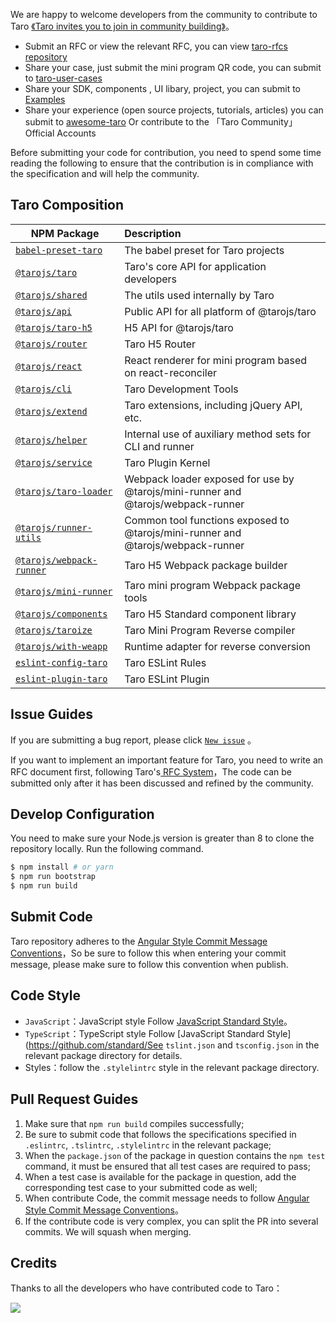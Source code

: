 We are happy to welcome developers from the community to contribute to Taro [《Taro invites you to join in community building》](https://github.com/NervJS/taro/issues/4714)。

- Submit an RFC or view the relevant RFC, you can view [taro-rfcs repository](https://github.com/NervJS/taro-rfcs)
- Share your case, just submit the mini program QR code, you can submit to [taro-user-cases](https://github.com/NervJS/taro-user-cases)
- Share your SDK, components , UI libary, project, you can submit to [Examples](https://taro-ext.jd.com)
- Share your experience (open source projects, tutorials, articles) you can submit to [awesome-taro](https://github.com/NervJS/awesome-taro) Or contribute to the 「Taro Community」Official Accounts

Before submitting your code for contribution, you need to spend some time reading the following to ensure that the contribution is in compliance with the specification and will help the community.

## Taro Composition

| NPM Package                                                                      | Description                                                                      |
| -------------------------------------------------------------------------------- | :------------------------------------------------------------------------------- |
| [`babel-preset-taro`](https://www.npmjs.com/package/babel-preset-taro)           | The babel preset for Taro projects                                               |
| [`@tarojs/taro`](https://www.npmjs.com/package/@tarojs/taro)                     | Taro's core API for application developers                                       |
| [`@tarojs/shared`](https://www.npmjs.com/package/@tarojs/shared)                 | The utils used internally by Taro                                                |
| [`@tarojs/api`](https://www.npmjs.com/package/@tarojs/api)                       | Public API for all platform of @tarojs/taro                                      |
| [`@tarojs/taro-h5`](https://www.npmjs.com/package/@tarojs/taro-h5)               | H5 API for @tarojs/taro                                                          |
| [`@tarojs/router`](https://www.npmjs.com/package/@tarojs/router)                 | Taro H5 Router                                                                   |
| [`@tarojs/react`](https://www.npmjs.com/package/@tarojs/react)                   | React renderer for mini program based on react-reconciler                        |
| [`@tarojs/cli`](https://www.npmjs.com/package/@tarojs/cli)                       | Taro Development Tools                                                           |
| [`@tarojs/extend`](https://www.npmjs.com/package/@tarojs/extend)                 | Taro extensions, including jQuery API, etc.                                      |
| [`@tarojs/helper`](https://www.npmjs.com/package/@tarojs/helper)                 | Internal use of auxiliary method sets for CLI and runner                         |
| [`@tarojs/service`](https://www.npmjs.com/package/@tarojs/service)               | Taro Plugin Kernel                                                               |
| [`@tarojs/taro-loader`](https://www.npmjs.com/package/@tarojs/taro-loader)       | Webpack loader exposed for use by @tarojs/mini-runner and @tarojs/webpack-runner |
| [`@tarojs/runner-utils`](https://www.npmjs.com/package/@tarojs/runner-utils)     | Common tool functions exposed to @tarojs/mini-runner and @tarojs/webpack-runner  |
| [`@tarojs/webpack-runner`](https://www.npmjs.com/package/@tarojs/webpack-runner) | Taro H5 Webpack package builder                                                  |
| [`@tarojs/mini-runner`](https://www.npmjs.com/package/@tarojs/mini-runner)       | Taro mini program Webpack package tools                                          |
| [`@tarojs/components`](https://www.npmjs.com/package/@tarojs/components)         | Taro H5 Standard component library                                               |
| [`@tarojs/taroize`](https://www.npmjs.com/package/@tarojs/taroize)               | Taro Mini Program Reverse compiler                                               |
| [`@tarojs/with-weapp`](https://www.npmjs.com/package/@tarojs/with-weapp)         | Runtime adapter for reverse conversion                                           |
| [`eslint-config-taro`](https://www.npmjs.com/package/eslint-config-taro)         | Taro ESLint Rules                                                                |
| [`eslint-plugin-taro`](https://www.npmjs.com/package/eslint-plugin-taro)         | Taro ESLint Plugin                                                               |

## Issue Guides

If you are submitting a bug report, please click [`New issue`](https://nervjs.github.io/taro-issue-helper/) 。

If you want to implement an important feature for Taro, you need to write an RFC document first, following Taro's[ RFC System](https://github.com/NervJS/taro-rfcs)，The code can be submitted only after it has been discussed and refined by the community.

## Develop Configuration

You need to make sure your Node.js version is greater than 8 to clone the repository locally. Run the following command.

```bash
$ npm install # or yarn
$ npm run bootstrap
$ npm run build
```

## Submit Code

Taro repository adheres to the [Angular Style Commit Message Conventions](https://gist.github.com/stephenparish/9941e89d80e2bc58a153)，So be sure to follow this when entering your commit message, please make sure to follow this convention when publish.

## Code Style

- `JavaScript`：JavaScript style Follow [JavaScript Standard Style](https://github.com/standard/standard)。
- `TypeScript`：TypeScript style Follow [JavaScript Standard Style](https://github.com/standard/See `tslint.json` and `tsconfig.json` in the relevant package directory for details.
- Styles：follow the `.stylelintrc` style in the relevant package directory.

## Pull Request Guides

1. Make sure that `npm run build` compiles successfully;
2. Be sure to submit code that follows the specifications specified in `.eslintrc`, `.tslintrc`, `.stylelintrc` in the relevant package;
3. When the `package.json` of the package in question contains the `npm test` command, it must be ensured that all test cases are required to pass;
4. When a test case is available for the package in question, add the corresponding test case to your submitted code as well;
5. When contribute Code, the commit message needs to follow [Angular Style Commit Message Conventions](https://gist.github.com/stephenparish/9941e89d80e2bc58a153)。
6. If the contribute code is very complex, you can split the PR into several commits. We will squash when merging.

## Credits

Thanks to all the developers who have contributed code to Taro：

<a href="https://github.com/NervJS/taro/graphs/contributors"><img src="https://opencollective.com/taro/contributors.svg?width=890&button=false" /></a>

